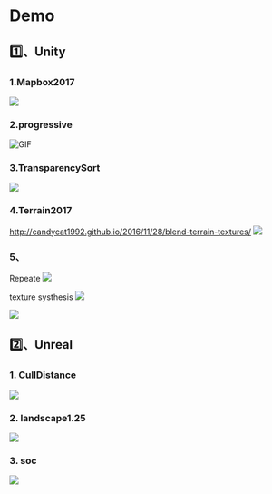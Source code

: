 
# Demo

## 1️⃣、Unity

### 1.Mapbox2017

![](Img/2022-02-19-19-28-01.png)

### 2.progressive

![GIF](https://raw.githubusercontent.com/wlxklyh/imagebed/master/imageforvscode/GIF.gif)

### 3.TransparencySort

![](Img/2022-02-19-19-25-32.png)

### 4.Terrain2017
<http://candycat1992.github.io/2016/11/28/blend-terrain-textures/>
![](Img/2022-02-19-19-24-31.png)


### 5、

Repeate
![](Img/2022-02-19-20-21-49.png)

texture systhesis
![](Img/2022-02-19-20-42-58.png)

![](Img/2022-02-19-20-43-31.png)

## 2️⃣、Unreal

### 1. CullDistance

![](Img/demo.gif)

### 2. landscape1.25

![](Img/2022-02-19-19-31-31.png)

### 3. soc

![](Img/2022-02-19-19-32-41.png)
